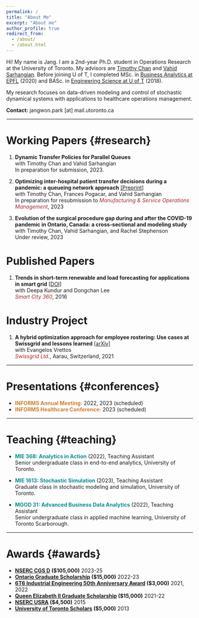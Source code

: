 ```yaml
---
permalink: /
title: "About Me"
excerpt: "About me"
author_profile: true
redirect_from:
  - /about/
  - /about.html
---
```


Hi! My name is Jang. I am a 2nd-year Ph.D. student in Operations Research at the University of Toronto. My advisors are [Timothy Chan](https://chan.mie.utoronto.ca/) and [Vahid Sarhangian](https://sarhangian.mie.utoronto.ca/). Before joining U of T, I completed MSc. in [Business Analytics at EPFL](https://www.epfl.ch/education/master/programs/management-technology-and-entrepreneurship/) (2020) and BASc. in [Engineering Science at U of T](https://discover.engineering.utoronto.ca/programs/engineering-programs/engineering-science/) (2018).

My research focuses on data-driven modeling and control of stochastic dynamical systems with applications to healthcare operations management.

**Contact:** jangwon.park [at] mail.utoronto.ca

<hr style="border-width: 1px; border-color: #EEEEEE; border-style: solid;">

<!-- # Research {#research} -->

# Working Papers {#research}

1. **Dynamic Transfer Policies for Parallel Queues**\
   with Timothy Chan and Vahid Sarhangian\
   In preparation for submission, 2023.

1. **Optimizing inter-hospital patient transfer decisions during a pandemic: a queueing network approach** [[Preprint]](https://papers.ssrn.com/sol3/papers.cfm?abstract_id=3975839)\
   with Timothy Chan, Frances Pogacar, and Vahid Sarhangian\
   In preparation for resubmission to <span style="color:brown">_Manufacturing & Service Operations Management_</span>, 2023

1. **Evolution of the surgical procedure gap during and after the COVID-19 pandemic in Ontario, Canada: a cross-sectional and modeling study**\
   with Timothy Chan, Vahid Sarhangian, and Rachel Stephenson\
   Under review, 2023

# Published Papers

1. **Trends in short-term renewable and load forecasting for applications in smart grid** [[DOI]](https://link.springer.com/chapter/10.1007/978-3-319-33681-7_24)\
   with Deepa Kundur and Dongchan Lee\
   <span style="color:brown">_Smart City 360_</span>, 2016

# Industry Project

1. **A hybrid optimization approach for employee rostering: Use cases at Swissgrid and lessons learned** [[arXiv]](https://arxiv.org/abs/2111.10845) \
    with Evangelos Vrettos \
   <span style="color:brown">_Swissgrid Ltd._</span>, Aarau, Switzerland, 2021

<hr style="border-width: 1px; border-color: #EEEEEE; border-style: solid;">

# Presentations {#conferences}

- <span style="color:#CD7F32">**INFORMS Annual Meeting:**</span> 2022, 2023 (scheduled)
- <span style="color:#CD7F32">**INFORMS Healthcare Conference:**</span> 2023 (scheduled)

<hr style="border-width: 1px; border-color: #EEEEEE; border-style: solid;">

# Teaching {#teaching}

- <span style="color:#088F8F">**MIE 368: Analytics in Action**</span> (2022), Teaching Assistant \
   Senior undergraduate class in end-to-end analytics, University of Toronto.

- <span style="color:#088F8F">**MIE 1613: Stochastic Simulation**</span> (2023), Teaching Assistant \
   Graduate class in stochastic modeling and simulation, University of Toronto.

- <span style="color:#088F8F">**MGOD 31: Advanced Business Data Analytics**</span> (2022), Teaching Assistant \
   Senior undergraduate class in applied machine learning, University of Toronto Scarborough.

<hr style="border-width: 1px; border-color: #EEEEEE; border-style: solid;">

# Awards {#awards}

- **[NSERC CGS D](https://www.nserc-crsng.gc.ca/students-etudiants/pg-cs/cgsd-bescd_eng.asp) ($105,000)** 2023-25
- **[Ontario Graduate Scholarship](https://osap.gov.on.ca/OSAPPortal/en/A-ZListofAid/PRDR019245.html) ($15,000)** 2022-23
- **[6T6 Industrial Engineering 50th Anniversary Award](https://che.utoronto.ca/education/healthcare-engineering-scholarships/) ($3,000)** 2021, 2022
- **[Queen Elizabeth II Graduate Scholarship](https://osap.gov.on.ca/OSAPPortal/en/A-ZListofAid/PRDR019236.html) ($15,000)** 2021-22
- **[NSERC USRA](https://www.nserc-crsng.gc.ca/students-etudiants/ug-pc/usra-brpc_eng.asp) ($4,500)** 2015
- **[University of Toronto Scholars](https://future.utoronto.ca/finances/awards/university-of-toronto-scholars-program/) ($5,000)** 2013

<!-- <hr style="border-width: 1px; border-color: #EEEEEE; border-style: solid;">

# Professional Experience {#experience}

- **Swissgrid Ltd.**\
   Project: "A hybrid optimization approach for employee rostering: Use cases at Swissgrid and lessons learned" [[arXiv]](https://arxiv.org/abs/2111.10845) -->
